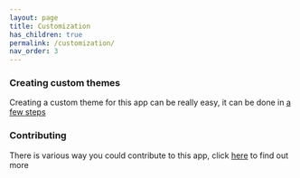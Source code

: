 ```yaml
---
layout: page
title: Customization
has_children: true
permalink: /customization/
nav_order: 3
---
```


### Creating custom themes

Creating a custom theme for this app can be really easy, it can be done in [a few steps](custom-themes/)

### Contributing

There is various way you could contribute to this app, click [here]() to find out more






       